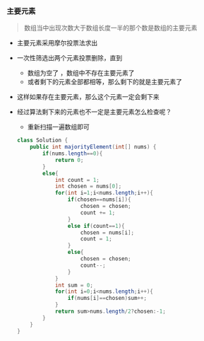 ### 主要元素

> 数组当中出现次数大于数组长度一半的那个数是数组的主要元素

* 主要元素采用摩尔投票法求出

* 一次性筛选出两个元素投票删除，直到

  * 数组为空了 ，数组中不存在主要元素了
  * 或者剩下的元素全部都相等，那么剩下的就是主要元素了

* 这样如果存在主要元素，那么这个元素一定会剩下来

* 经过算法剩下来的元素也不一定是主要元素怎么检查呢？

  * 重新扫描一遍数组即可

  ```java
  class Solution {
      public int majorityElement(int[] nums) {
          if(nums.length==0){
              return 0;    
          }
          else{
              int count = 1;
              int chosen = nums[0];
              for(int i=1;i<nums.length;i++){
                  if(chosen==nums[i]){
                      chosen = chosen;
                      count += 1;
                  }
                  else if(count==1){
                      chosen = nums[i];
                      count = 1;
                  }
                  else{
                      chosen = chosen;
                      count--;
                  }
              }
              int sum = 0;
              for(int i=0;i<nums.length;i++){
                  if(nums[i]==chosen)sum++;
              }
              return sum>nums.length/2?chosen:-1;
          }
      }
  }
  ```

  